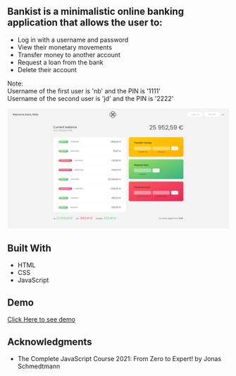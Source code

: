 ## Bankist is a minimalistic online banking application that allows the user to:

- Log in with a username and password
- View their monetary movements
- Transfer money to another account
- Request a loan from the bank
- Delete their account

Note:  
Username of the first user is 'nb' and the PIN is '1111'  
Username of the second user is 'jd' and the PIN is '2222'  

![Bankist User Account Image](./user-acc-bankist.png)

## Built With

  * HTML
  * CSS
  * JavaScript
 
## Demo
[Click Here to see demo](https://sparkly-pegasus-63eebf.netlify.app/)
    
## Acknowledgments

  * The Complete JavaScript Course 2021: From Zero to Expert! by Jonas Schmedtmann
